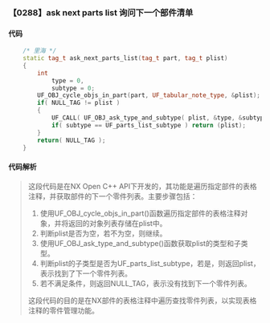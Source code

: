 ### 【0288】ask next parts list 询问下一个部件清单

#### 代码

```cpp
    /* 里海 */  
    static tag_t ask_next_parts_list(tag_t part, tag_t plist)  
    {  
        int  
            type = 0,  
            subtype = 0;  
        UF_OBJ_cycle_objs_in_part(part, UF_tabular_note_type, &plist);  
        if( NULL_TAG != plist )   
        {  
            UF_CALL( UF_OBJ_ask_type_and_subtype( plist, &type, &subtype ));  
            if( subtype == UF_parts_list_subtype ) return (plist);  
        }  
        return( NULL_TAG );  
    }

```

#### 代码解析

> 这段代码是在NX Open C++ API下开发的，其功能是遍历指定部件的表格注释，并获取部件的下一个零件列表。主要步骤包括：
>
> 1. 使用UF_OBJ_cycle_objs_in_part()函数遍历指定部件的表格注释对象，并将返回的对象列表存储在plist中。
> 2. 判断plist是否为空，若不为空，则继续。
> 3. 使用UF_OBJ_ask_type_and_subtype()函数获取plist的类型和子类型。
> 4. 判断plist的子类型是否为UF_parts_list_subtype，若是，则返回plist，表示找到了下一个零件列表。
> 5. 若不满足条件，则返回NULL_TAG，表示没有找到下一个零件列表。
>
> 这段代码的目的是在NX部件的表格注释中遍历查找零件列表，以实现表格注释的零件管理功能。
>

